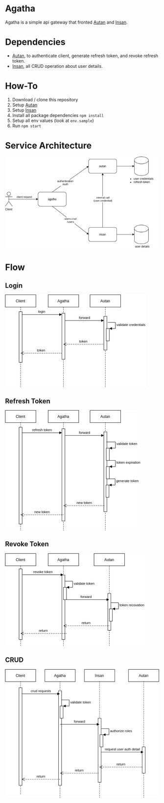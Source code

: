 # Agatha

Agatha is a simple api gateway that fronted [Autan](https://github.com/imamfzn/autan) and [Insan](https://github.com/imamfzn/insan).

# Dependencies

* [Autan](https://github.com/imamfzn/autan), to authenticate client, generate refresh token, and revoke refresh token.
* [Insan](https://github.com/imamfzn/insan), all CRUD operation about user details.

# How-To

1. Download / clone this repository
2. Setup [Autan](https://github.com/imamfzn/autan)
3. Setup [Insan](https://github.com/imamfzn/insan)
4. Install all package dependencies `npm install`
5. Setup all env values (look at `env.sample`)
6. Run `npm start`

# Service Architecture
![](docs/services-architecture.png)

# Flow

## Login
![](docs/login-flow.png)

## Refresh Token
![](docs/refresh-token-flow.png)

## Revoke Token
![](docs/revoke-token-flow.png)

## CRUD
![](docs/crud-flow.png)
